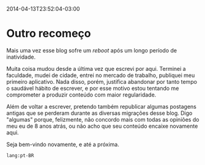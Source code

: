 2014-04-13T23:52:04-03:00
# Outro recomeço

Mais uma vez esse blog sofre um _reboot_ após um longo período de inatividade.

Muita coisa mudou desde a última vez que escrevi por aqui. Terminei a faculdade, mudei de cidade, entrei no mercado de trabalho, publiquei meu primeiro aplicativo. Nada disso, porém, justifica abandonar por tanto tempo o saudável hábito de escrever, e por esse motivo estou tentando me comprometer a produzir conteúdo com maior regularidade.

Além de voltar a escrever, pretendo também republicar algumas postagens antigas que se perderam durante as diversas migrações desse blog. Digo "algumas" porque, felizmente, não concordo mais com todas as opiniões do meu eu de 8 anos atrás, ou não acho que seu conteúdo encaixe novamente aqui.

Seja bem-vindo novamente, e até a próxima.

`lang:pt-BR`
